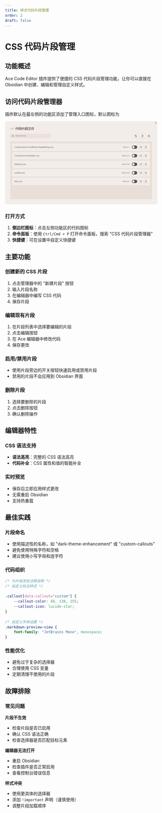 ```yaml
---
title: 样式代码片段管理
order: 2
draft: false
---
```


# CSS 代码片段管理

## 功能概述

Ace Code Editor 插件提供了便捷的 CSS 代码片段管理功能，让你可以直接在 Obsidian 中创建、编辑和管理自定义样式。

## 访问代码片段管理器

插件默认在最左侧的功能区添加了管理入口图标，默认图标为 <LucideIcon name="Code" class="inline-icon"/>

![](../../../public/images/doc/ACE/snippets-manager-zh.webp)

### 打开方式

1. **侧边栏图标**：点击左侧功能区的代码图标
2. **命令面板**：使用 `Ctrl/Cmd + P` 打开命令面板，搜索 "CSS 代码片段管理器"
3. **快捷键**：可在设置中自定义快捷键

## 主要功能

### 创建新的 CSS 片段

1. 点击管理器中的 "新建片段" 按钮
2. 输入片段名称
3. 在编辑器中编写 CSS 代码
4. 保存片段

### 编辑现有片段

1. 在片段列表中选择要编辑的片段
2. 点击编辑按钮
3. 在 Ace 编辑器中修改代码
4. 保存更改

### 启用/禁用片段

- 使用片段旁边的开关按钮快速启用或禁用片段
- 禁用的片段不会应用到 Obsidian 界面

### 删除片段

1. 选择要删除的片段
2. 点击删除按钮
3. 确认删除操作

## 编辑器特性

### CSS 语法支持

- **语法高亮**：完整的 CSS 语法高亮
- **代码补全**：CSS 属性和值的智能补全

### 实时预览

- 保存后立即应用样式更改
- 无需重启 Obsidian
- 支持热重载

## 最佳实践

### 片段命名

- 使用描述性的名称，如 "dark-theme-enhancement" 或 "custom-callouts"
- 避免使用特殊字符和空格
- 建议使用小写字母和连字符

### 代码组织

```css
/* 为片段添加注释说明 */
/* 自定义标注样式 */

.callout[data-callout="custom"] {
    --callout-color: 68, 138, 255;
    --callout-icon: lucide-star;
}

/* 自定义字体设置 */
.markdown-preview-view {
    font-family: "JetBrains Mono", monospace;
}
```

### 性能优化

- 避免过于复杂的选择器
- 合理使用 CSS 变量
- 定期清理不使用的片段

## 故障排除

### 常见问题

**片段不生效**
- 检查片段是否已启用
- 确认 CSS 语法正确
- 检查选择器是否匹配目标元素

**编辑器无法打开**
- 重启 Obsidian
- 检查插件是否正常启用
- 查看控制台错误信息

**样式冲突**
- 使用更具体的选择器
- 添加 `!important` 声明（谨慎使用）
- 调整片段加载顺序